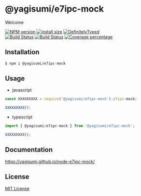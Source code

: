 # @yagisumi/e7ipc-mock

Welcome

[![NPM version][npm-image]][npm-url] [![install size][packagephobia-image]][packagephobia-url] [![DefinitelyTyped][dts-image]][dts-url]  
[![Build Status][travis-image]][travis-url] [![Build Status][appveyor-image]][appveyor-url] [![Coverage percentage][coveralls-image]][coveralls-url]

## Installation

```sh
$ npm i @yagisumi/e7ipc-mock
```

## Usage

- javascript

```js
const XXXXXXXXX = require('@yagisumi/e7ipc-mock').e7ipc-mock;

XXXXXXXXX();
```

- typescript

```ts
import { @yagisumi/e7ipc-mock } from '@yagisumi/e7ipc-mock';

XXXXXXXXX();
```

## Documentation

https://yagisumi.github.io/node-e7ipc-mock/

## License

[MIT License](https://opensource.org/licenses/MIT)

[npm-image]: https://img.shields.io/npm/v/@yagisumi/e7ipc-mock.svg?style=flat-square
[npm-url]: https://npmjs.org/package/@yagisumi/e7ipc-mock
[packagephobia-image]: https://flat.badgen.net/packagephobia/install/@yagisumi/e7ipc-mock
[packagephobia-url]: https://packagephobia.now.sh/result?p=@yagisumi/e7ipc-mock
[travis-image]: https://img.shields.io/travis/yagisumi/node-e7ipc-mock.svg?style=flat-square
[travis-url]: https://travis-ci.org/yagisumi/node-e7ipc-mock
[appveyor-image]: https://img.shields.io/appveyor/ci/yagisumi/node-e7ipc-mock.svg?logo=appveyor&style=flat-square
[appveyor-url]: https://ci.appveyor.com/project/yagisumi/node-e7ipc-mock
[coveralls-image]: https://img.shields.io/coveralls/yagisumi/node-e7ipc-mock.svg?style=flat-square
[coveralls-url]: https://coveralls.io/github/yagisumi/node-e7ipc-mock?branch=master
[dts-image]: https://img.shields.io/badge/DefinitelyTyped-.d.ts-blue.svg?style=flat-square
[dts-url]: http://definitelytyped.org
